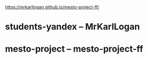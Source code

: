 https://mrkarllogan.github.io/mesto-project-ff/
# students-yandex – MrKarlLogan
# mesto-project – mesto-project-ff
